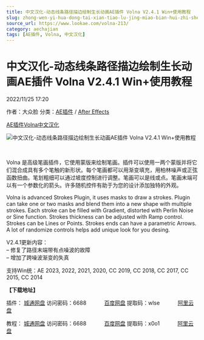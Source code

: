 ```yaml
---
title: 中文汉化-动态线条路径描边绘制生长动画AE插件 Volna V2.4.1 Win+使用教程
slug: zhong-wen-yi-hua-dong-tai-xian-tiao-lu-jing-miao-bian-hui-zhi-sheng-chang-dong-hua-aecha-jian-volna-v2-4-1-win-shi-yong-jiao-cheng
source_url: https://www.lookae.com/volna-213/
category: aechajian
tags: [AE插件, Volna, 中文汉化]
---
```

# 中文汉化-动态线条路径描边绘制生长动画AE插件 Volna V2.4.1 Win+使用教程

2022/11/25 17:20

作者：大众脸
分类：[AE插件](https://www.lookae.com/after-effects/aechajian/) / [After Effects](https://www.lookae.com/after-effects/)

[AE插件](https://www.lookae.com/tag/ae%e6%8f%92%e4%bb%b6/)[Volna](https://www.lookae.com/tag/volna/)[中文汉化](https://www.lookae.com/tag/%e4%b8%ad%e6%96%87%e6%b1%89%e5%8c%96/)

![中文汉化-动态线条路径描边绘制生长动画AE插件 Volna V2.4.1 Win+使用教程](https://www.lookae.com/wp-content/uploads/2021/10/volna-V2.jpg "中文汉化-动态线条路径描边绘制生长动画AE插件 Volna V2.4.1 Win+使用教程-LookAE.com")

[﻿﻿﻿](https://cloud.video.taobao.com//play/u/705956171/p/1/e/6/t/1/334216310237.mp4)

Volna 是高级笔画插件，它使用蒙版来绘制笔画。插件可以使用一两个蒙版并将它们混合成具有多个笔触的新形状。每个笔画都可以用渐变填充，用柏林噪声或正弦函数扭曲。笔划粗细可以通过坡度控制进行调整。笔画可以是线或点。笔画末端可以有一个参数化的箭头。许多随机控件有助于为您的设计添加独特的外观。

Volna is advanced Strokes Plugin, it uses masks to draw a strokes. Plugin can take one or two masks and blend them into a new shape with multiple strokes. Each stroke can be filled with Gradient, distorted with Perlin Noise or Sine function. Strokes thickness can be adjusted with Ramp control. Strokes can be Lines or Points. Strokes ends can have a parametric Arrows. A lot of randomize controls helps add unique look for you desing.

V2.4.1更新内容：  
– 修复了路径末端带有点噪波的故障  
– 增加了跨噪波渐变的失真

支持Win统：AE 2023, 2022, 2021, 2020, CC 2019, CC 2018, CC 2017, CC 2015, CC 2014

**【下载地址】**

插件： [城通网盘](https://url70.ctfile.com/f/2827370-733890198-445231?p=4431) 访问密码：6688            [百度网盘](https://pan.baidu.com/s/1UUOvh7tVRtHr6Z4L8UvkhQ?pwd=wlse) 提取码：wlse            [阿里云盘](https://www.aliyundrive.com/s/sJk9LepLYk7)

教程： [城通网盘](https://url70.ctfile.com/f/2827370-733890250-412a77?p=4431) 访问密码：6688            [百度网盘](https://pan.baidu.com/s/1FhdUg7gPIY5XpO8zlKvUrQ?pwd=x0o1) 提取码：x0o1            [阿里云盘](https://www.aliyundrive.com/s/us1dGKqPYN6)
